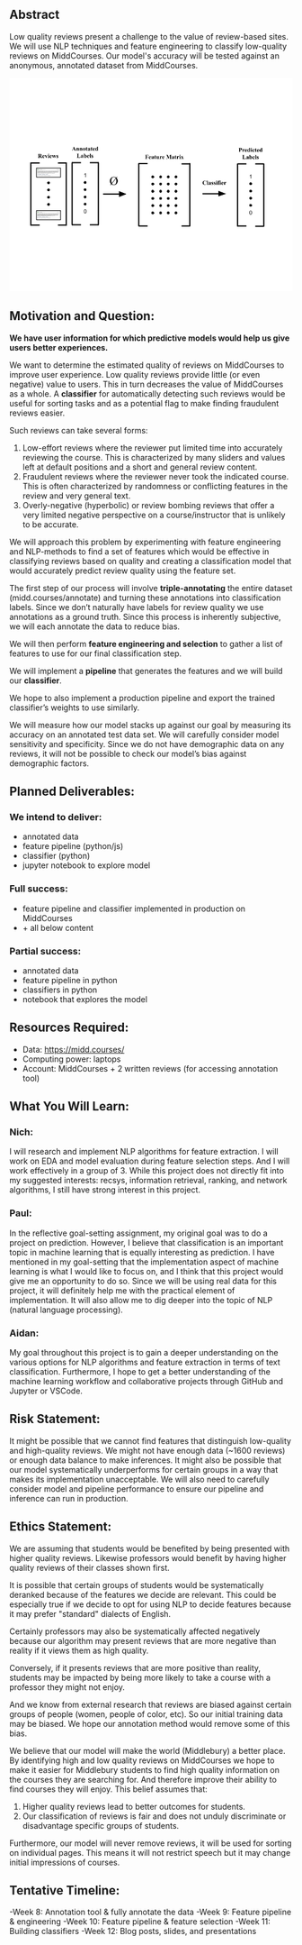 ## Abstract

Low quality reviews present a challenge to the value of review-based sites. We will use NLP techniques and feature engineering to classify low-quality reviews on MiddCourses. Our model's accuracy will be tested against an anonymous, annotated dataset from MiddCourses.

![](model_drawing.png)


## Motivation and Question:
**We have user information for which predictive models would help us give users better experiences.**


We want to determine the estimated quality of reviews on MiddCourses to improve user experience. Low quality reviews provide little (or even negative) value to users. This in turn decreases the value of MiddCourses as a whole. A **classifier** for automatically detecting such reviews would be useful for sorting tasks and as a potential flag to make finding fraudulent reviews easier.

Such reviews can take several forms:

1. Low-effort reviews where the reviewer put limited time into accurately reviewing the course. This is characterized by many sliders and values left at default positions and a short and general review content.
2. Fraudulent reviews where the reviewer never took the indicated course. This is often characterized by randomness or conflicting features in the review and very general text.
3. Overly-negative (hyperbolic) or review bombing reviews that offer a very limited negative perspective on a course/instructor that is unlikely to be accurate.

We will approach this problem by experimenting with feature engineering and NLP-methods to find a set of features which would be effective in classifying reviews based on quality and creating a classification model that would accurately predict review quality using the feature set.

The first step of our process will involve **triple-annotating** the entire dataset (midd.courses/annotate) and turning these annotations into classification labels. Since we don’t naturally have labels for review quality we use annotations as a ground truth. Since this process is inherently subjective, we will each annotate the data to reduce bias.

We will then perform **feature engineering and selection** to gather a list of features to use for our final classification step.

We will implement a **pipeline** that generates the features and we will build our **classifier**.

We hope to also implement a production pipeline and export the trained classifier’s weights to use similarly.


We will measure how our model stacks up against our goal by measuring its accuracy on an annotated test data set. We will carefully consider model sensitivity and specificity. Since we do not have demographic data on any reviews, it will not be possible to check our model’s bias against demographic factors.


## Planned Deliverables:

### We intend to deliver:

- annotated data
- feature pipeline (python/js)
- classifier (python)
- jupyter notebook to explore model


### Full success:

- feature pipeline and classifier implemented in production on MiddCourses
- \+ all below content

### Partial success:

- annotated data
- feature pipeline in python
- classifiers in python
- notebook that explores the model

## Resources Required:

- Data: https://midd.courses/
- Computing power: laptops
- Account: MiddCourses + 2 written reviews (for accessing annotation tool)


## What You Will Learn:

### Nich:
I will research and implement NLP algorithms for feature extraction. I will work on EDA and model evaluation during feature selection steps. And I will work effectively in a group of 3. 
While this project does not directly fit into my suggested interests: recsys, information retrieval, ranking, and network algorithms, I still have strong interest in this project.

### Paul: 
In the reflective goal-setting assignment, my original goal was to do a project on prediction. However, I believe that classification is an important topic in machine learning that is 
equally interesting as prediction. I have mentioned in my goal-setting that the implementation aspect of machine learning is what I would like to focus on, and I think that this project 
would give me an opportunity to do so. Since we will be using real data for this project, it will definitely help me with the practical element of implementation. It will also allow me 
to dig deeper into the topic of NLP (natural language processing). 

### Aidan:
My goal throughout this project is to gain a deeper understanding on the various options for NLP algorithms and feature extraction in terms of text classification. Furthermore, I hope to get a better understanding of the machine learning workflow and collaborative projects through GitHub and Jupyter or VSCode. 

## Risk Statement:

It might be possible that we cannot find features that distinguish low-quality and high-quality reviews. We might not have enough data (~1600 reviews) or enough data balance to make inferences. It might also be possible that our model systematically underperforms for certain groups in a way that makes its implementation unacceptable. We will also need to carefully consider model and pipeline performance to ensure our pipeline and inference can run in production.

## Ethics Statement:

We are assuming that students would be benefited by being presented with higher quality reviews. Likewise professors would benefit by having higher quality reviews of their classes shown first.

It is possible that certain groups of students would be systematically deranked because of the features we decide are relevant. This could be especially true if we decide to opt for using NLP to decide features because it may prefer "standard" dialects of English.

Certainly professors may also be systematically affected negatively because our algorithm may present reviews that are more negative than reality if it views them as high quality.

Conversely, if it presents reviews that are more positive than reality, students may be impacted by being more likely to take a course with a professor they might not enjoy.

And we know from external research that reviews are biased against certain groups of people (women, people of color, etc). So our initial training data may be biased. We hope our annotation method would remove some of this bias.

We believe that our model will make the world (Middlebury) a better place. By identifying high and low quality reviews on MiddCourses we hope to make it easier for Middlebury students to find high quality information on the courses they are searching for. And therefore improve their ability to find courses they will enjoy. This belief assumes that:

1. Higher quality reviews lead to better outcomes for students.
2. Our classification of reviews is fair and does not unduly discriminate or disadvantage specific groups of students.

Furthermore, our model will never remove reviews, it will be used for sorting on individual pages. This means it will not restrict speech but it may change initial impressions of courses.

## Tentative Timeline:

-Week 8: Annotation tool & fully annotate the data
-Week 9: Feature pipeline & engineering
-Week 10: Feature pipeline & feature selection
-Week 11: Building classifiers
-Week 12: Blog posts, slides, and presentations
